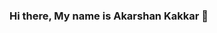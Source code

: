 ### Hi there, My name is Akarshan Kakkar 👋

<!--
**AKakkar28/AKakkar28** is a ✨ _special_ ✨ repository because its `README.md` (this file) appears on your GitHub profile.



- 🔭 I’m a Software Engineering Student at York University.
- 🌱 I’m currently learning Java
- 📫 I'm aware of the programming languages C++, MATLAB, SQL and Python.

Connect With Me:
![Linkedin-Logo](https://user-images.githubusercontent.com/90641977/162671635-277965d0-9ad9-4fb8-9c6e-3ae5fb1ae7b2.png)

